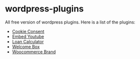 # wordpress-plugins
All free version of wordpress plugins. Here is a list of the plugins:


<ul dir="auto">
<li><a href="https://github.com/walexconcepts/wordpress-cookieconsent-plugin">Cookie Consent</a></li>
<li><a href="https://github.com/walexconcepts/wordpress-embed-youtube">Embed Youtube</a></li>
<li><a href="https://github.com/walexconcepts/wordpress-loan-calculator">Loan Calculator</a></li>
<li><a href="https://github.com/walexconcepts/wordpress-welcome-box">Welcome Box</a></li>
<li><a href="https://github.com/walexconcepts/wordpress-woocommerce-brand">Woocommerce Brand</a></li>
</ul>





